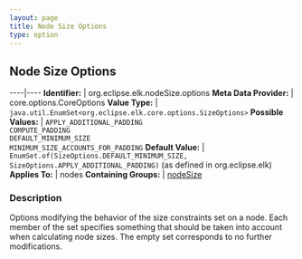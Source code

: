 ```yaml
---
layout: page
title: Node Size Options
type: option
---
```

## Node Size Options

----|----
**Identifier:** | org.eclipse.elk.nodeSize.options
**Meta Data Provider:** | core.options.CoreOptions
**Value Type:** | `java.util.EnumSet<org.eclipse.elk.core.options.SizeOptions>`
**Possible Values:** | `APPLY_ADDITIONAL_PADDING`<br>`COMPUTE_PADDING`<br>`DEFAULT_MINIMUM_SIZE`<br>`MINIMUM_SIZE_ACCOUNTS_FOR_PADDING`
**Default Value:** | `EnumSet.of(SizeOptions.DEFAULT_MINIMUM_SIZE, SizeOptions.APPLY_ADDITIONAL_PADDING)` (as defined in org.eclipse.elk)
**Applies To:** | nodes
**Containing Groups:** | [nodeSize](org-eclipse-elk-nodeSize)

### Description

Options modifying the behavior of the size constraints set on a node. Each member of the set specifies something that should be taken into account when calculating node sizes. The empty set corresponds to no further modifications.
